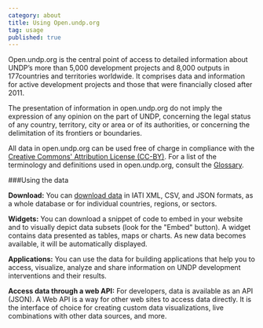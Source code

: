 ```yaml
---
category: about
title: Using Open.undp.org
tag: usage
published: true
---
```


Open.undp.org is the central point of access to detailed information about UNDP’s more than 5,000 development projects and 8,000 outputs in 177countries and territories worldwide. It comprises data and information for active development projects and those that were financially closed after 2011. 

The presentation of  information in open.undp.org do not imply the expression of any opinion on the part of UNDP, concerning the legal status of any country, territory, city or area or of its authorities, or concerning the delimitation of its frontiers or boundaries.

All data in open.undp.org can be used free of charge in compliance with the [Creative Commons' Attribution License (CC-BY)](http://iatistandard.org/getting-started/licencing/licence-types). For a list of the terminology and definitions used in open.undp.org, consult the [Glossary](#about/glossary).

###Using the data

__Download:__ You can <a href='#download' data-toggle='modal'>download data</a> in IATI XML, CSV, and JSON formats, as a whole database or for individual countries, regions, or sectors.

__Widgets:__ You can download a snippet of code to embed in your website and to visually depict data subsets (look for the "Embed" button). A widget contains data presented as tables, maps or charts. As new data becomes available, it will be automatically displayed.

__Applications:__ You can use the data for building applications that help you to access, visualize, analyze and share information on UNDP development interventions and their results. 

__Access data through a web API:__ For developers, data is available as an API (JSON). A Web API is a way for other web sites to access data directly. It is the interface of choice for creating custom data visualizations, live combinations with other data sources, and more.